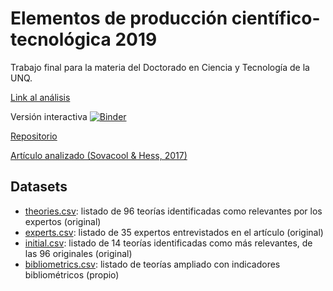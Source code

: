 # Elementos de producción científico-tecnológica 2019

Trabajo final para la materia del Doctorado en Ciencia y Tecnología de la UNQ. 

[Link al análisis](https://paws-public.wmflabs.org/paws-public/User:Cassandreces/TP%20elementos.ipynb)

Versión interactiva [![Binder](https://mybinder.org/badge_logo.svg)](https://mybinder.org/v2/gh/thessaly/elementosUNQ2019/master) 

[Repositorio](https://github.com/thessaly/elementosUNQ2019)

[Artículo analizado (Sovacool & Hess, 2017)](https://journals.sagepub.com/doi/full/10.1177/0306312717709363)

## Datasets 

- [theories.csv](https://github.com/thessaly/elementosUNQ2019/blob/master/theories.csv): listado de 96 teorías identificadas como relevantes por los expertos (original)
- [experts.csv](https://github.com/thessaly/elementosUNQ2019/blob/master/experts.csv): listado de 35 expertos entrevistados en el artículo (original)
- [initial.csv](https://github.com/thessaly/elementosUNQ2019/blob/master/initial.csv): listado de 14 teorías identificadas como más relevantes, de las 96 originales (original)
- [bibliometrics.csv](https://github.com/thessaly/elementosUNQ2019/blob/master/bibliometrics.csv): listado de teorías ampliado con indicadores bibliométricos (propio)
